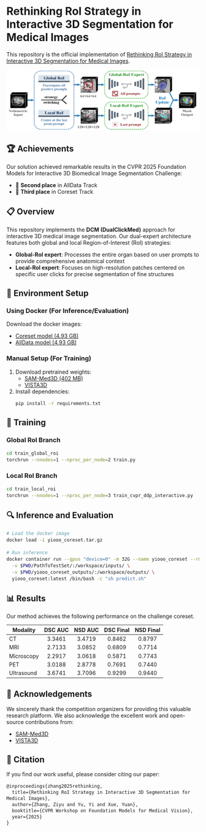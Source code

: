 # Rethinking RoI Strategy in Interactive 3D Segmentation for Medical Images

This repository is the official implementation of [Rethinking RoI Strategy in Interactive 3D Segmentation for Medical Images](https://openreview.net/forum?id=jospESnUL9).

![model](/figs/model.png)

## 🏆 Achievements
Our solution achieved remarkable results in the CVPR 2025 Foundation Models for Interactive 3D Biomedical Image Segmentation Challenge:
- 🥈 **Second place** in AllData Track
- 🥉 **Third place** in Coreset Track

## 📋 Overview
This repository implements the **DCM (DualClickMed)** approach for interactive 3D medical image segmentation. Our dual-expert architecture features both global and local Region-of-Interest (RoI) strategies:
- **Global-RoI expert**: Processes the entire organ based on user prompts to provide comprehensive anatomical context
- **Local-RoI expert**: Focuses on high-resolution patches centered on specific user clicks for precise segmentation of fine structures

## 🔧 Environment Setup
### Using Docker (For Inference/Evaluation)
Download the docker images:
- [Coreset model (4.93 GB)](https://huggingface.co/yuyi1005/yiooo/blob/main/yiooo_coreset.tar.gz)
- [AllData model (4.93 GB)](https://huggingface.co/yuyi1005/yiooo/blob/main/yiooo_alldata.tar.gz)

### Manual Setup (For Training)
1. Download pretrained weights:
   - [SAM-Med3D (402 MB)](https://huggingface.co/blueyo0/SAM-Med3D/blob/main/sam_med3d_turbo_cvpr_coreset.pth)
   - [VISTA3D](https://drive.google.com/file/d/1hQ8imaf4nNSg_43dYbPSJT0dr7JgAKWX/view?usp=sharing)
2. Install dependencies:
   ```bash
   pip install -r requirements.txt
   ```
## 🚀 Training

### Global RoI Branch
```bash
cd train_global_roi
torchrun --nnodes=1 --nproc_per_node=2 train.py
```

### Local RoI Branch
```bash
cd train_local_roi
torchrun --nnodes=1 --nproc_per_node=3 train_cvpr_ddp_interactive.py
```

## 🔍 Inference and Evaluation
```bash
# Load the docker image
docker load -i yiooo_coreset.tar.gz

# Run inference
docker container run --gpus "device=0" -m 32G --name yiooo_coreset --rm \
  -v $PWD/PathToTestSet/:/workspace/inputs/ \
  -v $PWD/yiooo_coreset_outputs/:/workspace/outputs/ \
  yiooo_coreset:latest /bin/bash -c "sh predict.sh"
```
## 📊 Results
Our method achieves the following performance on the challenge coreset.

| Modality   | DSC AUC | NSD AUC | DSC Final | NSD Final |
| ---------- | :-----: | :-----: | :-------: | :-------: |
| CT         | 3.3461  | 3.4719  |  0.8462   |  0.8797   |
| MRI        | 2.7133  | 3.0852  |  0.6809   |  0.7714   |
| Microscopy | 2.2917  | 3.0618  |  0.5871   |  0.7743   |
| PET        | 3.0188  | 2.8778  |  0.7691   |  0.7440   |
| Ultrasound | 3.6741  | 3.7096  |  0.9299   |  0.9440   |

## 🙏 Acknowledgements
We sincerely thank the competition organizers for providing this valuable research platform. We also acknowledge the excellent work and open-source contributions from:
- [SAM-Med3D](https://github.com/uni-medical/SAM-Med3D/tree/CVPR25_3DFM)
- [VISTA3D](https://github.com/Project-MONAI/VISTA/tree/main/vista3d/cvpr_workshop)

## 📝 Citation
If you find our work useful, please consider citing our paper:
```
@inproceedings{zhang2025rethinking,
  title={Rethinking RoI Strategy in Interactive 3D Segmentation for Medical Images},
  author={Zhang, Ziyu and Yu, Yi and Xue, Yuan},
  booktitle={CVPR Workshop on Foundation Models for Medical Vision},
  year={2025}
}
```
